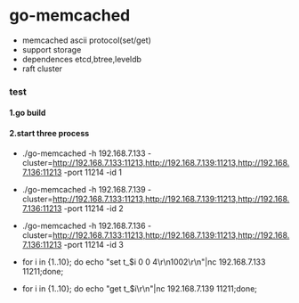 # go-memcached
* memcached ascii protocol(set/get)
* support storage
* dependences etcd,btree,leveldb
* raft cluster



### test
#### 1.go build
#### 2.start three process
*  ./go-memcached -h 192.168.7.133 -cluster=http://192.168.7.133:11213,http://192.168.7.139:11213,http://192.168.7.136:11213 -port 11214 -id 1
*  ./go-memcached -h 192.168.7.139 -cluster=http://192.168.7.133:11213,http://192.168.7.139:11213,http://192.168.7.136:11213 -port 11214 -id 2
*  ./go-memcached -h 192.168.7.136 -cluster=http://192.168.7.133:11213,http://192.168.7.139:11213,http://192.168.7.136:11213 -port 11214 -id 3

* for i in {1..10}; do echo "set t_$i 0 0 4\r\n1002\r\n"|nc 192.168.7.133 11211;done;
* for i in {1..10}; do echo "get t_$i\r\n"|nc 192.168.7.139 11211;done;